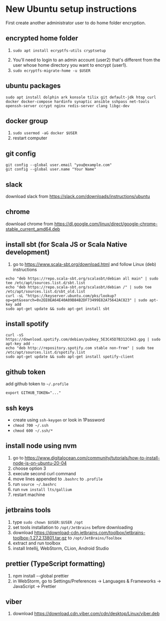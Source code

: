 New Ubuntu setup instructions
=============================

First create another administrator user to do home folder encryption.

encrypted home folder
---------------------

1. ```
   sudo apt install ecryptfs-utils cryptsetup
   ```
2. You'll need to login to an admin account (user2) that's different from the user whose home directory you want to encrypt (user1).
3. `sudo ecryptfs-migrate-home -u $USER`

ubuntu packages
---------------

```
sudo apt install dolphin ark konsole tilix git default-jdk htop curl docker docker-compose hardinfo synaptic ansible sshpass net-tools openssh-server ccrypt nginx redis-server clang libgc-dev
```

docker group
------------

1. `sudo usermod -aG docker $USER`
2. restart computer

git config
----------

```
git config --global user.email "you@example.com"
git config --global user.name "Your Name"
```

slack
-----

download slack from https://slack.com/downloads/instructions/ubuntu

chrome
------

download chrome from https://dl.google.com/linux/direct/google-chrome-stable_current_amd64.deb

install sbt (for Scala JS or Scala Native development)
------------------------------------------------------

1. go to https://www.scala-sbt.org/download.html and follow Linux (deb) instructions

```
echo "deb https://repo.scala-sbt.org/scalasbt/debian all main" | sudo tee /etc/apt/sources.list.d/sbt.list
echo "deb https://repo.scala-sbt.org/scalasbt/debian /" | sudo tee /etc/apt/sources.list.d/sbt_old.list
curl -sL "https://keyserver.ubuntu.com/pks/lookup?op=get&search=0x2EE0EA64E40A89B84B2DF73499E82A75642AC823" | sudo apt-key add
sudo apt-get update && sudo apt-get install sbt
```

install spotify
---------------

```
curl -sS https://download.spotify.com/debian/pubkey_5E3C45D7B312C643.gpg | sudo apt-key add - 
echo "deb http://repository.spotify.com stable non-free" | sudo tee /etc/apt/sources.list.d/spotify.list
sudo apt-get update && sudo apt-get install spotify-client
```

github token
------------

add github token to `~/.profile`

```
export GITHUB_TOKEN="..."
```

ssh keys
--------

- create using `ssh-keygen` or look in 1Password
- `chmod 700 ~/.ssh`
- `chmod 600 ~/.ssh/*`

install node using nvm
----------------------

1. go to https://www.digitalocean.com/community/tutorials/how-to-install-node-js-on-ubuntu-20-04
2. choose option 3
3. execute second curl command
4. move lines appended to `.bashrc` to `.profile`
5. run `source ~/.bashrc`
6. run `nvm install lts/gallium`
7. restart machine

jetbrains tools
---------------

1. type `sudo chown $USER:$USER /opt`
2. set tools installation to `/opt/JetBrains` before downloading
3. download https://download-cdn.jetbrains.com/toolbox/jetbrains-toolbox-1.27.2.13801.tar.gz to `/opt/JetBrains/Toolbox`
4. extract and run toolbox
5. install Intellij, WebStorm, CLion, Android Studio

prettier (TypeScript formatting)
--------------------------------

1. npm install --global prettier
2. in WebStorm, go to Settings/Preferences -> Languages & Frameworks -> JavaScript -> Prettier

viber
-----

1. download https://download.cdn.viber.com/cdn/desktop/Linux/viber.deb

